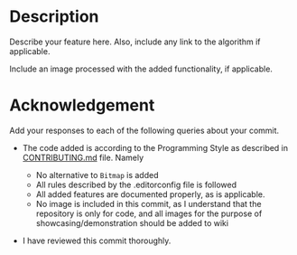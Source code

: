 # Description

Describe your feature here. Also, include any link to the algorithm if applicable.

Include an image processed with the added functionality, if applicable.

# Acknowledgement

Add your responses to each of the following queries about your commit.

- The code added is according to the Programming Style as described in [CONTRIBUTING.md](../CONTRIBUTING.md) file. Namely

	- No alternative to `Bitmap` is added
	- All rules described by the .editorconfig file is followed
	- All added features are documented properly, as is applicable.
	- No image is included in this commit, as I understand that the repository is only for code, and all images for the purpose of showcasing/demonstration should be added to wiki

- I have reviewed this commit thoroughly.
